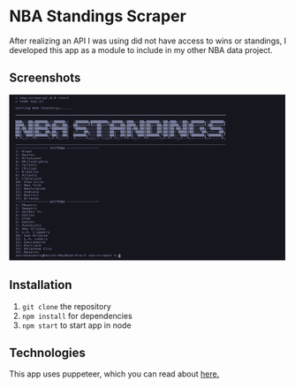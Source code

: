 # NBA Standings Scraper

After realizing an API I was using did not have access to wins or standings, I developed this app as a module to include in my other NBA data project.

## Screenshots

<img src = "./assets/site-screenshot.png" height=300 width=500 />

## Installation

1. `git clone` the repository
2. `npm install` for dependencies
3. `npm start` to start app in node

## Technologies

This app uses puppeteer, which you can read about [here.](https://pptr.dev/)
